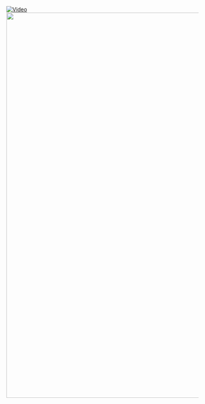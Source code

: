 [![Video](https://github.com/user-attachments/assets/33d630eb-d23c-4384-94e1-0facc308beff)]("C:\Users\Adapr\OneDrive\Desktop\video.mp4")
<img src="https://user-images.githubusercontent.com/74038190/212284115-f47cd8ff-2ffb-4b04-b5bf-4d1c14c0247f.gif" width="1010">
<br><br>
